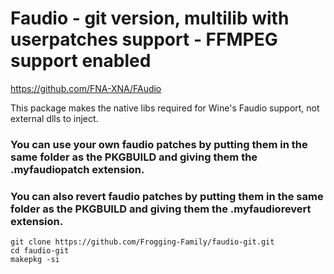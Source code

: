 # Faudio - git version, multilib with userpatches support - FFMPEG support enabled

https://github.com/FNA-XNA/FAudio

This package makes the native libs required for Wine's Faudio support, not external dlls to inject.

### You can use your own faudio patches by putting them in the same folder as the PKGBUILD and giving them the .myfaudiopatch extension.

### You can also revert faudio patches by putting them in the same folder as the PKGBUILD and giving them the .myfaudiorevert extension.


```
git clone https://github.com/Frogging-Family/faudio-git.git
cd faudio-git
makepkg -si
```
